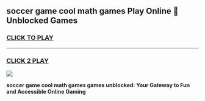 
## soccer game cool math games Play Online 👋 Unblocked Games
<h3>
<a href="https://news.freeplayer.one?title=soccer_game_cool_math_games&ref=17CMG">CLICK TO PLAY</a></h3>
<hr>

<h3>
<a href="https://news.freeplayer.one?title=soccer_game_cool_math_games&ref=17CMG">CLICK 2 PLAY</a>
  
</h3>

<a href="https://news.freeplayer.one?title=soccer_game_cool_math_games&ref=17CMG/"><img src="https://clearcache.store/games.png"></a>


**soccer game cool math games games unblocked: Your Gateway to Fun and Accessible Online Gaming**
